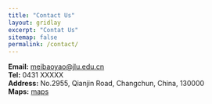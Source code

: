 ```yaml
---
title: "Contact Us"
layout: gridlay
excerpt: "Contat Us"
sitemap: false
permalink: /contact/
---
```

**Email:** meibaoyao@jlu.edu.cn<br>
**Tel:** 0431 XXXXX<br>
**Address:**  No.2955, Qianjin Road, Changchun, China, 130000<br>
**Maps:** [maps](https://map.baidu.com/poi/%E6%9D%BE%E6%B1%9F%E5%A4%A7%E5%8E%A6/@13947909.13911499,5409086.351312532,17.15z?uid=6f5fa34793a3ecaf5b109350&ugc_type=3&ugc_ver=1&device_ratio=2&compat=1&seckey=e7ccd76a71cca7384bc9d56993ddbed2e19bbff4744b85e39bb3d65be30e7613e76ae0b8689ae7f5bb14207898aef6950e69432a9314fa542a239fa64bfb5b452f68bb23e27f0e2cebe6b0f4bead61c2f11d1bb1e8e3a0dc273255e2ed452fa2216271c42c5884588db7c3d62e88bbb4c93a38bc831ee9890e8bc742561711d9e6464bf2758e4958f3f2a729a3546ddb8a7095b7439f2497da3aec766544ac4ea0318e0ff9a6ddf2c06868b531087bf01670719523c854a0c62b6832cb99afbefab47e83cbd683a2b28c15ec4ba907643b310ed2e3cb24402da8bcab7d13e93a13dcc198a6aa47e28a0696bccd8cbf48&pcevaname=pc4.1&newfrom=zhuzhan_webmap&querytype=detailConInfo&da_src=shareurl)
